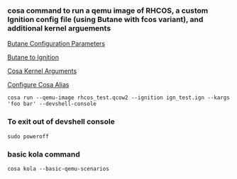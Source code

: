 ### cosa command to run a qemu image of RHCOS, a custom Ignition config file (using Butane with fcos variant), and additional kernel arguements
[Butane Configuration Parameters](https://coreos.github.io/butane/specs/)

[Butane to Ignition](https://docs.fedoraproject.org/en-US/fedora-coreos/producing-ign/)

[Cosa Kernel Arguments](https://coreos.github.io/coreos-assembler/cosa/run/#additional-kernel-arguments)

[Configure Cosa Alias](https://coreos.github.io/coreos-assembler/building-fcos/)

`cosa run --qemu-image rhcos_test.qcow2 --ignition ign_test.ign --kargs 'foo bar' --devshell-console`


### To exit out of devshell console
`sudo poweroff`


### basic kola command
`cosa kola --basic-qemu-scenarios`
